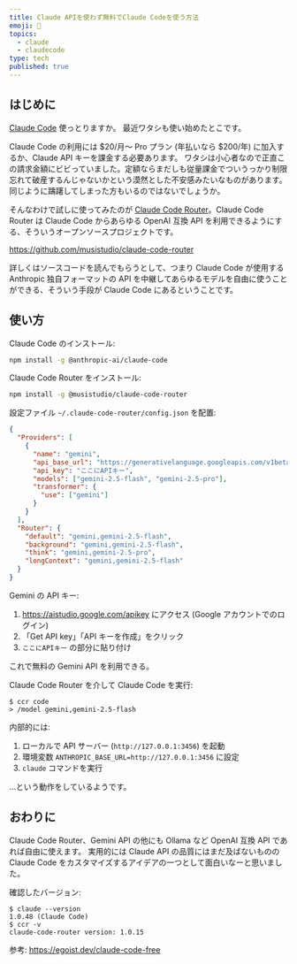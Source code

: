 ```yaml
---
title: Claude APIを使わず無料でClaude Codeを使う方法
emoji: 🎋
topics:
  - claude
  - claudecode
type: tech
published: true
---
```


## はじめに

[Claude Code](https://www.anthropic.com/claude-code) 使っとりますか。
最近ワタシも使い始めたとこです。

Claude Code の利用には $20/月〜 Pro プラン (年払いなら $200/年) に加入するか、Claude API キーを課金する必要あります。
ワタシは小心者なので正直この請求金額にビビっていました。定額ならまだしも従量課金でついうっかり制限忘れて破産するんじゃないかという漠然とした不安感みたいなものがあります。
同じように躊躇してしまった方もいるのではないでしょうか。

そんなわけで試しに使ってみたのが [Claude Code Router](https://github.com/musistudio/claude-code-router)。Claude Code Router は Claude Code からあらゆる OpenAI 互換 API を利用できるようにする、そういうオープンソースプロジェクトです。

https://github.com/musistudio/claude-code-router

詳しくはソースコードを読んでもらうとして、つまり Claude Code が使用する Anthropic 独自フォーマットの API を中継してあらゆるモデルを自由に使うことができる、そういう手段が Claude Code にあるということです。

## 使い方

Claude Code のインストール:

```sh
npm install -g @anthropic-ai/claude-code
```

Claude Code Router をインストール:

```sh
npm install -g @musistudio/claude-code-router
```

設定ファイル `~/.claude-code-router/config.json` を配置:

```json
{
  "Providers": [
    {
      "name": "gemini",
      "api_base_url": "https://generativelanguage.googleapis.com/v1beta/models/",
      "api_key": "ここにAPIキー",
      "models": ["gemini-2.5-flash", "gemini-2.5-pro"],
      "transformer": {
        "use": ["gemini"]
      }
    }
  ],
  "Router": {
    "default": "gemini,gemini-2.5-flash",
    "background": "gemini,gemini-2.5-flash",
    "think": "gemini,gemini-2.5-pro",
    "longContext": "gemini,gemini-2.5-flash"
  }
}
```

Gemini の API キー:

1. https://aistudio.google.com/apikey にアクセス (Google アカウントでのログイン)
2. 「Get API key」「API キーを作成」をクリック
3. `ここにAPIキー` の部分に貼り付け

これで無料の Gemini API を利用できる。

Claude Code Router を介して Claude Code を実行:

```
$ ccr code
> /model gemini,gemini-2.5-flash
```

内部的には:

1. ローカルで API サーバー (`http://127.0.0.1:3456`) を起動
2. 環境変数 `ANTHROPIC_BASE_URL=http://127.0.0.1:3456` に設定
3. `claude` コマンドを実行

…という動作をしているようです。

## おわりに

Claude Code Router、Gemini API の他にも Ollama など OpenAI 互換 API であれば自由に使えます。
実用的には Claude API の品質にはまだ及ばないものの Claude Code をカスタマイズするアイデアの一つとして面白いなーと思いました。

確認したバージョン:

```
$ claude --version
1.0.48 (Claude Code)
$ ccr -v
claude-code-router version: 1.0.15
```

参考: https://egoist.dev/claude-code-free
